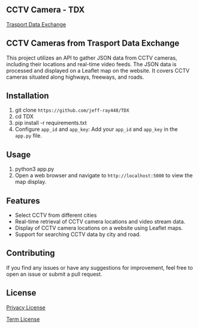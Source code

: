 ## CCTV Camera - TDX 

[Trasport Data Exchange](https://tdx.transportdata.tw/)

## CCTV Cameras from Trasport Data Exchange

This project utilizes an API to gather JSON data from CCTV cameras, including their locations and real-time video feeds. The JSON data is processed and displayed on a Leaflet map on the website. It covers CCTV cameras situated along highways, freeways, and roads.

## Installation

1. git clone `https://github.com/jeff-ray448/TDX`
2. cd  TDX
3. pip install -r requirements.txt
4. Configure `app_id` and `app_key`:
    Add your `app_id` and `app_key` in the `app.py` file.

## Usage

1. python3 app.py
2. Open a web browser and navigate to `http://localhost:5000` to view the map display.


## Features

- Select CCTV from different cities
- Real-time retrieval of CCTV camera locations and video stream data.
- Display of CCTV camera locations on a website using Leaflet maps.
- Support for searching CCTV data by city and road.

## Contributing

If you find any issues or have any suggestions for improvement, feel free to open an issue or submit a pull request.

## License

[Privacy License](https://tdx.transportdata.tw/privacy)

[Term License](https://tdx.transportdata.tw/term)
